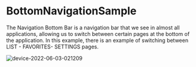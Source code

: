 # BottomNavigationSample
The Navigation Bottom Bar is a navigation bar that we see in almost all applications, allowing us to switch between certain pages at the bottom of the application. In this example, there is an example of switching between LIST - FAVORITES- SETTINGS pages.


![device-2022-06-03-021209](https://user-images.githubusercontent.com/103643989/171753357-a8d44916-bef6-47a0-b5c4-eace73d35cc3.gif)
